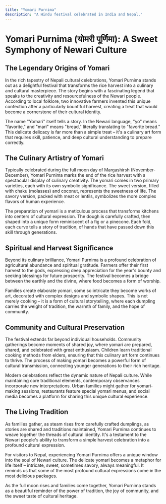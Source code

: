 ```yaml
---
title: "Yomari Purnima"
description: "A Hindu festival celebrated in India and Nepal."
---
```


# Yomari Purnima (योमरी पूर्णिमा): A Sweet Symphony of Newari Culture

## The Legendary Origins of Yomari

In the rich tapestry of Nepali cultural celebrations, Yomari Purnima stands out as a delightful festival that transforms the rice harvest into a culinary and cultural masterpiece. The story begins with a fascinating legend that speaks to the creativity and resourcefulness of the Newari people. According to local folklore, two innovative farmers invented this unique confection after a particularly bountiful harvest, creating a treat that would become a cornerstone of their cultural identity.

The name "Yomari" itself tells a story. In the Newari language, "yo" means "favorite," and "mari" means "bread," literally translating to "favorite bread." This delicate delicacy is far more than a simple treat – it's a culinary art form that requires skill, patience, and deep cultural understanding to prepare correctly.

## The Culinary Artistry of Yomari

Typically celebrated during the full moon day of Margashirsh (November-December), Yomari Purnima marks the end of the rice harvest with a spectacular display of culinary creativity. The yomari comes in two primary varieties, each with its own symbolic significance. The sweet version, filled with chaku (molasses) and coconut, represents the sweetness of life. The savory version, packed with meat or lentils, symbolizes the more complex flavors of human experience.

The preparation of yomari is a meticulous process that transforms kitchens into centers of cultural expression. The dough is carefully crafted, then shaped into a unique form reminiscent of a fig or a pinecone. Each fold, each curve tells a story of tradition, of hands that have passed down this skill through generations.

## Spiritual and Harvest Significance

Beyond its culinary brilliance, Yomari Purnima is a profound celebration of agricultural abundance and spiritual gratitude. Farmers offer their first harvest to the gods, expressing deep appreciation for the year's bounty and seeking blessings for future prosperity. The festival becomes a bridge between the earthly and the divine, where food becomes a form of worship.

Families create elaborate yomari, some so intricate they become works of art, decorated with complex designs and symbolic shapes. This is not merely cooking – it is a form of cultural storytelling, where each dumpling carries the weight of tradition, the warmth of family, and the hope of community.

## Community and Cultural Preservation

The festival extends far beyond individual households. Community gatherings become moments of shared joy, where yomari are prepared, shared, and celebrated with great enthusiasm. Children learn traditional cooking methods from elders, ensuring that this culinary art form continues to thrive. The process of making yomari becomes a powerful form of cultural transmission, connecting younger generations to their rich heritage.

Modern celebrations reflect the dynamic nature of Nepali culture. While maintaining core traditional elements, contemporary observances incorporate new interpretations. Urban families might gather for yomari-making sessions, restaurants feature special yomari menus, and social media becomes a platform for sharing this unique cultural experience.

## The Living Tradition

As families gather, as steam rises from carefully crafted dumplings, as stories are shared and traditions maintained, Yomari Purnima continues to weave together the threads of cultural identity. It's a testament to the Newari people's ability to transform a simple harvest celebration into a profound cultural expression.

For visitors to Nepal, experiencing Yomari Purnima offers a unique window into the soul of Newari culture. The delicate yomari becomes a metaphor for life itself – intricate, sweet, sometimes savory, always meaningful. It reminds us that some of the most profound cultural expressions come in the most delicious packages.

As the full moon rises and families come together, Yomari Purnima stands as a beautiful reminder of the power of tradition, the joy of community, and the sweet taste of cultural heritage.